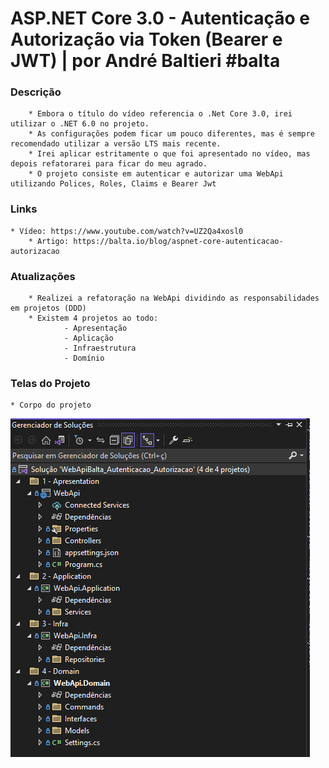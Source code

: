 # ASP.NET Core 3.0 - Autenticação e Autorização via Token (Bearer e JWT) | por André Baltieri #balta

### Descrição
        * Embora o título do vídeo referencia o .Net Core 3.0, irei utilizar o .NET 6.0 no projeto.
        * As configurações podem ficar um pouco diferentes, mas é sempre recomendado utilizar a versão LTS mais recente.
        * Irei aplicar estritamente o que foi apresentado no vídeo, mas depois refatorarei para ficar do meu agrado.
        * O projeto consiste em autenticar e autorizar uma WebApi utilizando Polices, Roles, Claims e Bearer Jwt
        
### Links
	* Vídeo: https://www.youtube.com/watch?v=UZ2Qa4xosl0
        * Artigo: https://balta.io/blog/aspnet-core-autenticacao-autorizacao

### Atualizações
        * Realizei a refatoração na WebApi dividindo as responsabilidades em projetos (DDD)
        * Existem 4 projetos ao todo:
                - Apresentação
                - Aplicação
                - Infraestrutura
                - Domínio

### Telas do Projeto
	* Corpo do projeto
![](Images/corpo-do-projeto.png?raw=true)
        